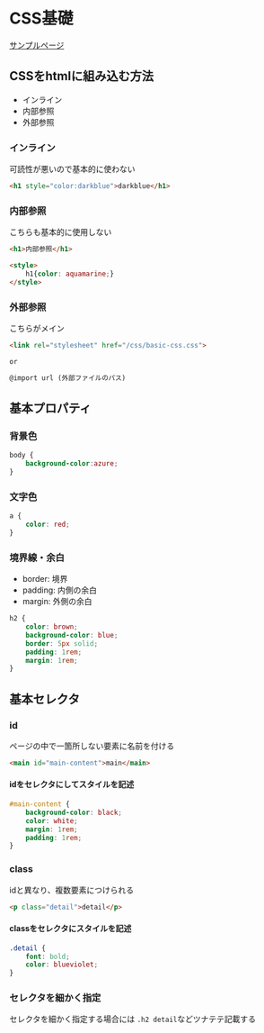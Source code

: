 # CSS基礎

[サンプルページ](https://tomioka-k.github.io/html-css-basic/content/basic-css.html)

## CSSをhtmlに組み込む方法

- インライン
- 内部参照
- 外部参照

### インライン

可読性が悪いので基本的に使わない

```html
<h1 style="color:darkblue">darkblue</h1>
```

### 内部参照
こちらも基本的に使用しない

```html
<h1>内部参照</h1>

<style>
    h1{color: aquamarine;}
</style>
```

### 外部参照
こちらがメイン

```html
<link rel="stylesheet" href="/css/basic-css.css">

or

@import url (外部ファイルのパス)

```

## 基本プロパティ

### 背景色

```css
body {
    background-color:azure;
}
```

### 文字色

```css
a {
    color: red;
}
```

### 境界線・余白

- border: 境界
- padding: 内側の余白
- margin: 外側の余白

```css
h2 {
    color: brown;
    background-color: blue;
    border: 5px solid;
    padding: 1rem;
    margin: 1rem;
}
```

## 基本セレクタ

### id

ページの中で一箇所しない要素に名前を付ける

```html
<main id="main-content">main</main>
```

#### idをセレクタにしてスタイルを記述

```css
#main-content {
    background-color: black;
    color: white;
    margin: 1rem;
    padding: 1rem;
}
```

### class

idと異なり、複数要素につけられる

```html
<p class="detail">detail</p>
```

#### classをセレクタにスタイルを記述

```css
.detail {
    font: bold;
    color: blueviolet;
}
```

### セレクタを細かく指定

セレクタを細かく指定する場合には
`.h2 detail`などツナテテ記載する

